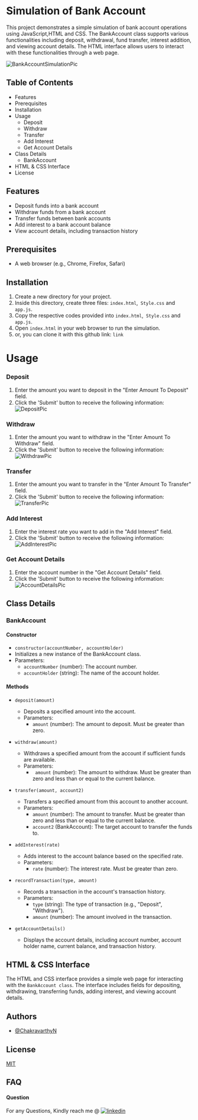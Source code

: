 
# Simulation of Bank Account
This project demonstrates a simple simulation of bank account operations using JavaScript,HTML and CSS. The BankAccount class supports various functionalities including deposit, withdrawal, fund transfer, interest addition, and viewing account details. The HTML interface allows users to interact with these functionalities through a web page.

![BankAccountSimulationPic](https://github.com/Chakri1407/BankAccountClass/blob/main/Assets/MainPicture.png)

## Table of Contents
- Features 
- Prerequisites
- Installation
- Usage 
   - Deposit
   - Withdraw
   - Transfer
   - Add Interest
   - Get Account Details
- Class Details
   - BankAccount
- HTML & CSS Interface
- License

## Features
- Deposit funds into a bank account
- Withdraw funds from a bank account
- Transfer funds between bank accounts
- Add interest to a bank account balance
- View account details, including transaction history

## Prerequisites 
- A web browser (e.g., Chrome, Firefox, Safari)

## Installation 
1. Create a new directory for your project.
2. Inside this directory, create three files: ``` index.html ```,``` Style.css```  and ```app.js```.
3. Copy the respective codes provided into  ``` index.html ```,``` Style.css```  and ```app.js```.
4. Open ```index.html``` in your web browser to run the simulation.
5. or, you can clone it with this github link:  ``` link ```

# Usage

### Deposit 
1. Enter the amount you want to deposit in the "Enter Amount To Deposit" field.
2. Click the 'Submit' button to receive the following information: 
![DepositPic](https://github.com/Chakri1407/TokenStakingDapp/blob/main/Client/src/assets/Project-pic.png)

### Withdraw
1. Enter the amount you want to withdraw in the "Enter Amount To Withdraw" field.
2. Click the 'Submit' button to receive the following information: 
![WithdrawPic](https://github.com/Chakri1407/TokenStakingDapp/blob/main/Client/src/assets/Project-pic.png)

### Transfer
1. Enter the amount you want to transfer in the "Enter Amount To Transfer" field.
2. Click the 'Submit' button to receive the following information:
![TransferPic](https://github.com/Chakri1407/TokenStakingDapp/blob/main/Client/src/assets/Project-pic.png)

### Add Interest
1. Enter the interest rate you want to add in the "Add Interest" field.
2. Click the 'Submit' button to receive the following information:
![AddInterestPic](https://github.com/Chakri1407/TokenStakingDapp/blob/main/Client/src/assets/Project-pic.png)

### Get Account Details
1. Enter the account number in the "Get Account Details" field.
2. Click the 'Submit' button to receive the following information:
![AccountDetailsPic](https://github.com/Chakri1407/TokenStakingDapp/blob/main/Client/src/assets/Project-pic.png)

## Class Details
### BankAccount
#### Constructor

- ``` constructor(accountNumber, accountHolder) ```  
- Initializes a new instance of the BankAccount class.
- Parameters: 
   - ```accountNumber``` (number): The account number.
   - ```accountHolder``` (string): The name of the account holder.

#### Methods
- ```deposit(amount)```
    - Deposits a specified amount into the account.
    - Parameters:
        - ```amount``` (number): The amount to deposit. Must be greater than zero.

- ```withdraw(amount)```
     - Withdraws a specified amount from the account if sufficient funds are available.
     - Parameters:
       - ``` amount``` (number): The amount to withdraw. Must be greater than zero and less than or equal to the current balance.

- ```transfer(amount, account2)```
   - Transfers a specified amount from this account to another account.
   - Parameters:
      - ```amount``` (number): The amount to transfer. Must be greater than zero and less than or equal to the current balance.
      - ```account2``` (BankAccount): The target account to transfer the funds to.

- ```addInterest(rate)```
   - Adds interest to the account balance based on the specified rate.
   - Parameters:
      - ```rate``` (number): The interest rate. Must be greater than zero.
- ```recordTransaction(type, amount)```
   - Records a transaction in the account's transaction history.
   - Parameters:
      - ```type``` (string): The type of transaction (e.g., "Deposit", "Withdraw").
      - ```amount``` (number): The amount involved in the transaction.
- ```getAccountDetails()```
   - Displays the account details, including account number, account holder name, current balance, and transaction history.

## HTML & CSS Interface 
The HTML and CSS interface provides a simple web page for interacting with the ```BankAccount class```. The interface includes fields for depositing, withdrawing, transferring funds, adding interest, and viewing account details.
## Authors

- [@ChakravarthyN](https://github.com/Chakri1407)

## License

[MIT](https://choosealicense.com/licenses/mit/)


## FAQ

#### Question 
For any Questions, Kindly reach me @ [![linkedin](https://img.shields.io/badge/linkedin-0A66C2?style=for-the-badge&logo=linkedin&logoColor=white)](https://www.linkedin.com/in/chakravarthy-naik-9626bb1ba/)

